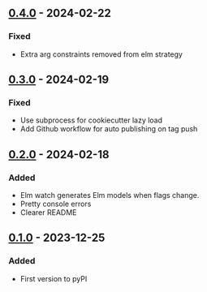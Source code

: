 ## [0.4.0] - 2024-02-22

### Fixed

- Extra arg constraints removed from elm strategy

## [0.3.0] - 2024-02-19

### Fixed

- Use subprocess for cookiecutter lazy load
- Add Github workflow for auto publishing on tag push

## [0.2.0] - 2024-02-18

### Added

- Elm watch generates Elm models when flags change.
- Pretty console errors
- Clearer README

## [0.1.0] - 2023-12-25

### Added

- First version to pyPI

[0.4.0]: https://github.com/Confidenceman02/django-elm/releases/0.3.0...0.4.0
[0.3.0]: https://github.com/Confidenceman02/django-elm/releases/0.2.0...0.3.0
[0.2.0]: https://github.com/Confidenceman02/django-elm/releases/0.1.0...0.2.0
[0.1.0]: https://github.com/Confidenceman02/django-elm/releases/0.1.0
